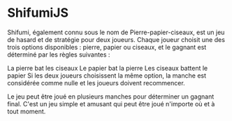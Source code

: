 # ShifumiJS
Shifumi, également connu sous le nom de Pierre-papier-ciseaux, est un jeu de hasard et de stratégie pour deux joueurs. Chaque joueur choisit une des trois options disponibles : pierre, papier ou ciseaux, et le gagnant est déterminé par les règles suivantes :

La pierre bat les ciseaux Le papier bat la pierre Les ciseaux battent le papier Si les deux joueurs choisissent la même option, la manche est considérée comme nulle et les joueurs doivent recommencer.

Le jeu peut être joué en plusieurs manches pour déterminer un gagnant final. C'est un jeu simple et amusant qui peut être joué n'importe où et à tout moment.
